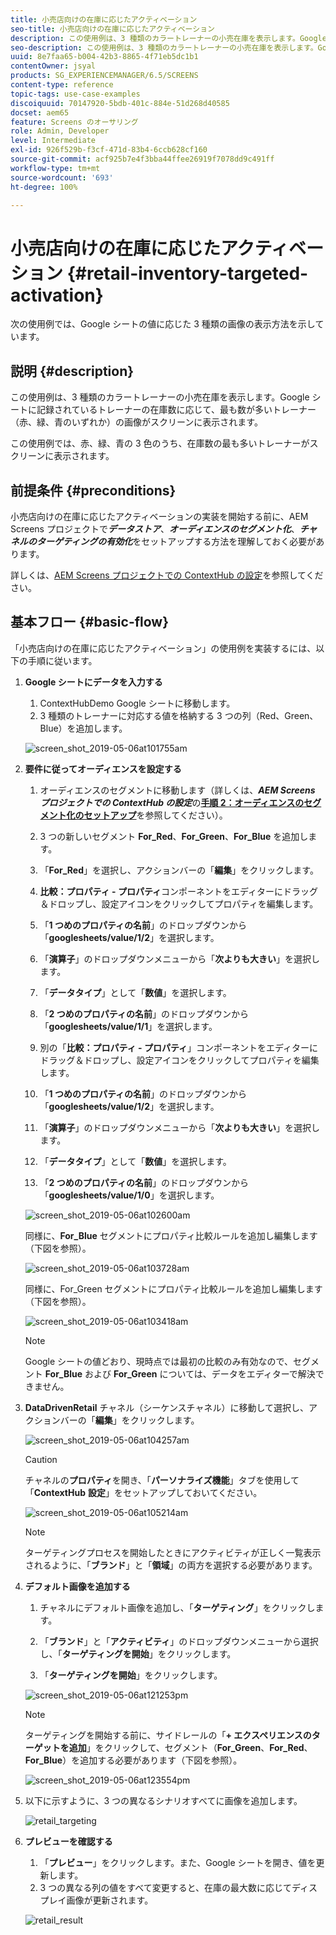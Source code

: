 ```yaml
---
title: 小売店向けの在庫に応じたアクティベーション
seo-title: 小売店向けの在庫に応じたアクティベーション
description: この使用例は、3 種類のカラートレーナーの小売在庫を表示します。Google シートに記録されているトレーナーの在庫数に応じて、最も数が多いトレーナー（赤、緑、青のいずれか）の画像がスクリーンに表示されます。
seo-description: この使用例は、3 種類のカラートレーナーの小売在庫を表示します。Google シートに記録されているトレーナーの在庫数に応じて、最も数が多いトレーナー（赤、緑、青のいずれか）の画像がスクリーンに表示されます。
uuid: 8e7faa65-b004-42b3-8865-4f71eb5dc1b1
contentOwner: jsyal
products: SG_EXPERIENCEMANAGER/6.5/SCREENS
content-type: reference
topic-tags: use-case-examples
discoiquuid: 70147920-5bdb-401c-884e-51d268d40585
docset: aem65
feature: Screens のオーサリング
role: Admin, Developer
level: Intermediate
exl-id: 926f529b-f3cf-471d-83b4-6ccb628cf160
source-git-commit: acf925b7e4f3bba44ffee26919f7078dd9c491ff
workflow-type: tm+mt
source-wordcount: '693'
ht-degree: 100%

---
```


# 小売店向けの在庫に応じたアクティベーション {#retail-inventory-targeted-activation}

次の使用例では、Google シートの値に応じた 3 種類の画像の表示方法を示しています。

## 説明 {#description}

この使用例は、3 種類のカラートレーナーの小売在庫を表示します。Google シートに記録されているトレーナーの在庫数に応じて、最も数が多いトレーナー（赤、緑、青のいずれか）の画像がスクリーンに表示されます。

この使用例では、赤、緑、青の 3 色のうち、在庫数の最も多いトレーナーがスクリーンに表示されます。

## 前提条件 {#preconditions}

小売店向けの在庫に応じたアクティベーションの実装を開始する前に、AEM Screens プロジェクトで&#x200B;***データストア***、***オーディエンスのセグメント化***、***チャネルのターゲティングの有効化***&#x200B;をセットアップする方法を理解しておく必要があります。

詳しくは、[AEM Screens プロジェクトでの ContextHub の設定](configuring-context-hub.md)を参照してください。

## 基本フロー {#basic-flow}

「小売店向けの在庫に応じたアクティベーション」の使用例を実装するには、以下の手順に従います。

1. **Google シートにデータを入力する**

   1. ContextHubDemo Google シートに移動します。
   1. 3 種類のトレーナーに対応する値を格納する 3 つの列（Red、Green、Blue）を追加します。

   ![screen_shot_2019-05-06at101755am](assets/screen_shot_2019-05-06at101755am.png)

1. **要件に従ってオーディエンスを設定する**

   1. オーディエンスのセグメントに移動します（詳しくは、***AEM Screens プロジェクトでの ContextHub の設定***&#x200B;の&#x200B;**[手順 2：オーディエンスのセグメント化のセットアップ](configuring-context-hub.md)**&#x200B;を参照してください）。

   1. 3 つの新しいセグメント **For_Red**、**For_Green**、**For_Blue** を追加します。

   1. 「**For_Red**」を選択し、アクションバーの「**編集**」をクリックします。

   1. **比較：プロパティ - プロパティ**&#x200B;コンポーネントをエディターにドラッグ＆ドロップし、設定アイコンをクリックしてプロパティを編集します。
   1. 「**1 つめのプロパティの名前**」のドロップダウンから「**googlesheets/value/1/2**」を選択します。

   1. 「**演算子**」のドロップダウンメニューから「**次よりも大きい**」を選択します。

   1. 「**データタイプ**」として「**数値**」を選択します。

   1. 「**2 つめのプロパティの名前**」のドロップダウンから「**googlesheets/value/1/1**」を選択します。

   1. 別の「**比較：プロパティ - プロパティ**」コンポーネントをエディターにドラッグ＆ドロップし、設定アイコンをクリックしてプロパティを編集します。
   1. 「**1 つめのプロパティの名前**」のドロップダウンから「**googlesheets/value/1/2**」を選択します。

   1. 「**演算子**」のドロップダウンメニューから「**次よりも大きい**」を選択します。

   1. 「**データタイプ**」として「**数値**」を選択します。

   1. 「**2 つめのプロパティの名前**」のドロップダウンから「**googlesheets/value/1/0**」を選択します。

   ![screen_shot_2019-05-06at102600am](assets/screen_shot_2019-05-06at102600am.png)

   同様に、**For_Blue** セグメントにプロパティ比較ルールを追加し編集します（下図を参照）。

   ![screen_shot_2019-05-06at103728am](assets/screen_shot_2019-05-06at103728am.png)

   同様に、For_Green セグメントにプロパティ比較ルールを追加し編集します（下図を参照）。

   ![screen_shot_2019-05-06at103418am](assets/screen_shot_2019-05-06at103418am.png)

   >[!NOTE]
   >
   >Google シートの値どおり、現時点では最初の比較のみ有効なので、セグメント **For_Blue** および **For_Green** については、データをエディターで解決できません。

1. **DataDrivenRetail** チャネル（シーケンスチャネル）に移動して選択し、アクションバーの「**編集**」をクリックします。

   ![screen_shot_2019-05-06at104257am](assets/screen_shot_2019-05-06at104257am.png)

   >[!CAUTION]
   >
   >チャネルの&#x200B;**プロパティ**&#x200B;を開き、「**パーソナライズ機能**」タブを使用して「**ContextHub** **設定**」をセットアップしておいてください。

   ![screen_shot_2019-05-06at105214am](assets/screen_shot_2019-05-06at105214am.png)

   >[!NOTE]
   >
   >ターゲティングプロセスを開始したときにアクティビティが正しく一覧表示されるように、「**ブランド**」と「**領域**」の両方を選択する必要があります。

1. **デフォルト画像を追加する**

   1. チャネルにデフォルト画像を追加し、「**ターゲティング**」をクリックします。
   1. 「**ブランド**」と「**アクティビティ**」のドロップダウンメニューから選択し、「**ターゲティングを開始**」をクリックします。

   1. 「**ターゲティングを開始**」をクリックします。

   ![screen_shot_2019-05-06at121253pm](assets/screen_shot_2019-05-06at121253pm.png)

   >[!NOTE]
   >
   >ターゲティングを開始する前に、サイドレールの「**+ エクスペリエンスのターゲットを追加**」をクリックして、セグメント（**For_Green**、**For_Red**、**For_Blue**）を追加する必要があります（下図を参照）。

   ![screen_shot_2019-05-06at123554pm](assets/screen_shot_2019-05-06at123554pm.png)

1. 以下に示すように、3 つの異なるシナリオすべてに画像を追加します。

   ![retail_targeting](assets/retail_targeting.gif)

1. **プレビューを確認する**

   1. 「**プレビュー**」をクリックします。また、Google シートを開き、値を更新します。
   1. 3 つの異なる列の値をすべて変更すると、在庫の最大数に応じてディスプレイ画像が更新されます。

   ![retail_result](assets/retail_result.gif)
